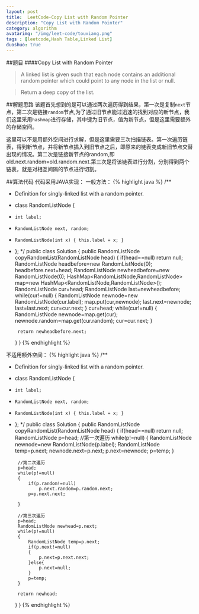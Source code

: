 ```yaml
---
layout: post
title:  LeetCode-Copy List with Random Pointer 
description: "Copy List with Random Pointer"
category: algorithm
avatarimg: "/img/leet-code/touxiang.png"
tags : [leetcode,Hash Table,Linked List]
duoshuo: true
---
```

##题目
####Copy List with Random Pointer
>A linked list is given such that each node contains an additional random pointer which could point to any node in the list or null.

>Return a deep copy of the list.

<!-- more -->
	
##解题思路 
该题首先想到的是可以通过两次遍历得到结果，第一次是复制`next`节点，第二次是链接`random`节点,为了通过旧节点能过迅速的找到对应的新节点，我们这里采用`hashmap`进行存储，其中键为旧节点，值为新节点，但是这里需要额外的存储空间。

这里可以不是用额外空间进行求解，但是这里需要三次扫描链表。第一次遍历链表，得到新节点，并将新节点插入到旧节点之后，即原来的链表变成新旧节点交替出现的情况。第二次是链接新节点的random,即old.next.random=old.random.next.第三次是将该链表进行分割，分别得到两个链表，就是对相互间隔的节点进行切割。

##算法代码
代码采用JAVA实现： 
一般方法：
{% highlight java %}
/**
 * Definition for singly-linked list with a random pointer.
 * class RandomListNode {
 *     int label;
 *     RandomListNode next, random;
 *     RandomListNode(int x) { this.label = x; }
 * };
 */
public class Solution {
    public RandomListNode copyRandomList(RandomListNode head) {
        if(head==null)
        	return null;
        RandomListNode headbefore=new RandomListNode(0);
        headbefore.next=head;
        RandomListNode newheadbefore=new RandomListNode(0);
        HashMap<RandomListNode,RandomListNode> map=new HashMap<RandomListNode,RandomListNode>();
        RandomListNode cur=head;
        RandomListNode last=newheadbefore;
        while(cur!=null)
        {
        	RandomListNode newnode=new RandomListNode(cur.label);
        	map.put(cur,newnode);
        	last.next=newnode;
        	last=last.next;
        	cur=cur.next;
        }
        cur=head;
        while(cur!=null)
        {
        	RandomListNode newnode=map.get(cur);
        	newnode.random=map.get(cur.random);
        	cur=cur.next;
        }

        return newheadbefore.next;
    }
}
{% endhighlight %}

不适用额外空间：
{% highlight java %}
/**
 * Definition for singly-linked list with a random pointer.
 * class RandomListNode {
 *     int label;
 *     RandomListNode next, random;
 *     RandomListNode(int x) { this.label = x; }
 * };
 */
public class Solution {
    public RandomListNode copyRandomList(RandomListNode head) {
        if(head==null)
        	return null;
       	RandomListNode p=head;
       	//第一次遍历
       	while(p!=null)
       	{
       		RandomListNode newnode=new RandomListNode(p.label);
       		RandomListNode temp=p.next;
       		newnode.next=p.next;
       		p.next=newnode;
       		p=temp;
       	}

       	//第二次遍历
       	p=head;
       	while(p!=null)
       	{
       		if(p.random!=null)
       			p.next.random=p.random.next;
       		p=p.next.next;

       	}

       	//第三次遍历
       	p=head;
       	RandomListNode newhead=p.next;
       	while(p!=null)
       	{
       		RandomListNode temp=p.next;
       		if(p.next!=null)
       		{
       			p.next=p.next.next;
       		}else{
       			p.next=null;
       		}
       		p=temp;
       	}

       	return newhead;
    }
}
{% endhighlight %}



